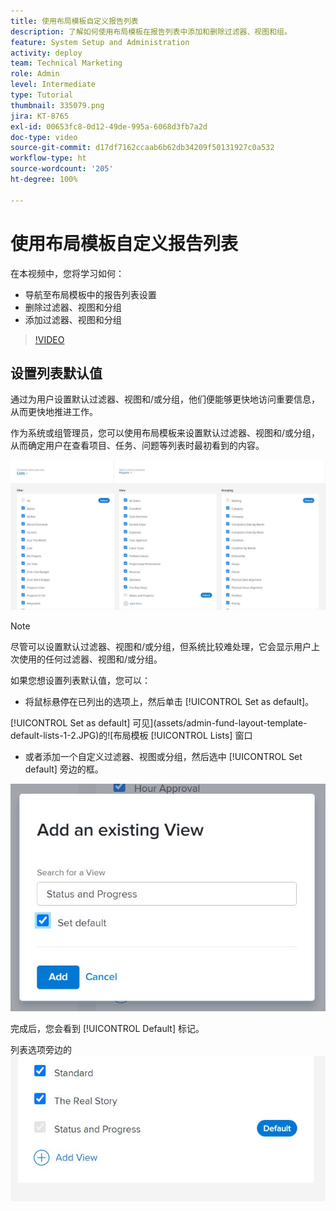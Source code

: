 ```yaml
---
title: 使用布局模板自定义报告列表
description: 了解如何使用布局模板在报告列表中添加和删除过滤器、视图和组。
feature: System Setup and Administration
activity: deploy
team: Technical Marketing
role: Admin
level: Intermediate
type: Tutorial
thumbnail: 335079.png
jira: KT-8765
exl-id: 00653fc8-0d12-49de-995a-6068d3fb7a2d
doc-type: video
source-git-commit: d17df7162ccaab6b62db34209f50131927c0a532
workflow-type: ht
source-wordcount: '205'
ht-degree: 100%

---
```


# 使用布局模板自定义报告列表

在本视频中，您将学习如何：

* 导航至布局模板中的报告列表设置
* 删除过滤器、视图和分组
* 添加过滤器、视图和分组

>[!VIDEO](https://video.tv.adobe.com/v/3432916/?quality=12&learn=on&enablevpops&captions=chi_hans)

## 设置列表默认值

通过为用户设置默认过滤器、视图和/或分组，他们便能够更快地访问重要信息，从而更快地推进工作。

作为系统或组管理员，您可以使用布局模板来设置默认过滤器、视图和/或分组，从而确定用户在查看项目、任务、问题等列表时最初看到的内容。

![布局模板[!UICONTROL Lists]窗口](assets/admin-fund-layout-template-default-lists-1-1.JPG)

>[!NOTE]
>
>尽管可以设置默认过滤器、视图和/或分组，但系统比较难处理，它会显示用户上次使用的任何过滤器、视图和/或分组。


如果您想设置列表默认值，您可以：

* 将鼠标悬停在已列出的选项上，然后单击 [!UICONTROL Set as default]。

[!UICONTROL Set as default] 可见](assets/admin-fund-layout-template-default-lists-1-2.JPG)的![布局模板 [!UICONTROL Lists] 窗口

* 或者添加一个自定义过滤器、视图或分组，然后选中 [!UICONTROL Set default] 旁边的框。

![[!UICONTROL Add an existing View] 窗口](assets/admin-fund-layout-template-default-lists-1-3.JPG)

完成后，您会看到 [!UICONTROL Default] 标记。

列表选项旁边的 ![[!UICONTROL Default] 标记](assets/admin-fund-layout-template-default-lists-1-4.JPG)
